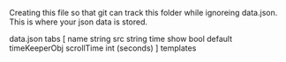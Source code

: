 Creating this file so that git can track this folder while ignoreing data.json.
This is where your json data is stored.

data.json
  tabs [
    name string
    src string
    time 
      show bool
      default timeKeeperObj
    scrollTime int (seconds) 
  ]
  templates
